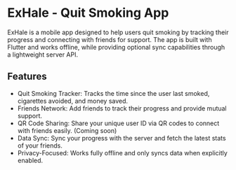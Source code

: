 # ExHale - Quit Smoking App

ExHale is a mobile app designed to help users quit smoking by tracking their progress and connecting with friends for support. The app is built with Flutter and works offline, while providing optional sync capabilities through a lightweight server API.

## Features

- Quit Smoking Tracker: Tracks the time since the user last smoked, cigarettes avoided, and money saved.
- Friends Network: Add friends to track their progress and provide mutual support.
- QR Code Sharing: Share your unique user ID via QR codes to connect with friends easily. (Coming soon)
- Data Sync: Sync your progress with the server and fetch the latest stats of your friends.
- Privacy-Focused: Works fully offline and only syncs data when explicitly enabled.